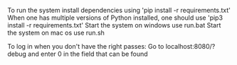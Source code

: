To run the system install dependencies using 'pip install -r requirements.txt'
When one has multiple versions of Python installed, one should use 'pip3 install -r requirements.txt'
Start the system on windows use run.bat
Start the system on mac os use run.sh

To log in when you don't have the right passes: Go to localhost:8080/?debug and enter 0      in the field that can be found